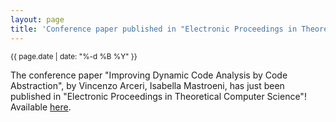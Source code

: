 ```yaml
---
layout: page
title: 'Conference paper published in "Electronic Proceedings in Theoretical Computer Science"'
---
```


<small>{{ page.date | date: "%-d %B %Y" }}</small>

The conference paper "Improving Dynamic Code Analysis by Code Abstraction", by Vincenzo Arceri, Isabella Mastroeni, has just been published in "Electronic Proceedings in Theoretical Computer Science"! Available [here](https://doi.org/10.4204/eptcs.341.2).
